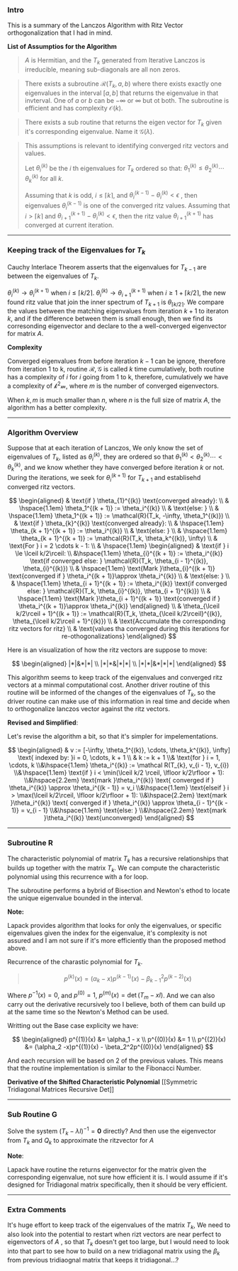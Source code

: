 ### **Intro**

This is a summary of the Lanczos Algorithm with Ritz Vector orthogonalization that I had in mind. 

**List of Assumptios for the Algorithm**

> $A$ is Hermitian, and the $T_k$ generated from Iterative Lanczos is irreducible, meaning sub-diagonals are all non zeros. 

> There exists a subroutine $\mathcal{R}(T_k, a, b)$ where there exists exactly one eigenvalues in the interval $[a, b]$ that returns the eigenvalue in that invterval. One of $a$ or $b$ can be $-\infty$ or $\infty$ but ot both. The subroutine is efficient and has complexity $\mathcal{O}(k)$. 

> There exists a sub routine that returns the eigen vector for $T_k$ given it's corresponding eigenvalue. Name it $\mathcal{G}(\lambda)$. 

> This assumptions is relevant to identifying converged ritz vectors and values. 
> 
> Let $\theta_i^{(k)}$ be the $i$ th eigenvalues for $T_k$ ordered so that: $\theta_1^{(k)} \le \theta_2^{(k)}\cdots \theta_k^{(k)}$ for all $k$. 
> 
> Assuming that $k$ is odd, $i \le \lceil k\rceil$, and $\theta_i^{(k - 1)} - \theta_i^{(k)} < \epsilon$ , then eigenvalues $\theta_i^{(k-1)}$  is one of the converged ritz values. Assuming that $i > \lceil k\rceil$ and $\theta_{i + 1}^{(k + 1)} - \theta_{i}^{(k)} < \epsilon$, then the ritz value $\theta_{i + 1}^{(k + 1)}$ has converged at current iteration. 
> 


---
### **Keeping track of the Eigenvalues for $T_k$**

Cauchy Interlace Theorem asserts that the eigenvalues for $T_{k - 1}$ are between the eigenvalues of $T_{k}$. 

$\theta_{i}^{(k)} \rightarrow \theta_{i}^{(k + 1)}$ when $i\le \lceil k/2\rceil$. $\theta_i^{(k)} \rightarrow \theta_{i + 1}^{(k + 1)}$ when $i \ge 1 + \lceil k/2\rceil$, the new found ritz value that join the inner spectrum of $T_{k + 1}$ is $\theta_{\lceil k/2\rceil}$. We compare the values between the matching eigenvalues from iteration $k + 1$ to iteraton $k$, and if the difference between them is small enough, then we find its corresonding eigenvector and declare to the a well-converged eigenvector for matrix $A$. 

**Complexity**

Converged eigenvalues from before iteration $k - 1$ can be ignore, therefore from iteration 1 to k, routine $\mathcal{R},\mathcal{G}$ is called $k$ time cumulatively, both routine has a complexity of $i$ for $i$ going from 1 to k, therefore, cumulatively we have a complexity of $\mathcal{k^2m}$, where $m$ is the number of converged eigenvectors. 

When $k, m$ is much smaller than $n$, where $n$ is the full size of matrix $A$, the algorithm has a better complexity. 

---
### **Algorithm Overview**

Suppose that at each iteration of Lanczos, We only know the set of eigenvalues of $T_k$, listed as $\theta_i^{(k)}$, they are ordered so that $\theta_1^{(k)} < \theta_2^{(k)}\cdots < \theta_k^{(k)}$, and we know whether they have converged before iteration $k$ or not. During the iterations, we seek for $\theta_{i}^{(k + 1)}$ for $T_{k + 1}$ and establisehd converged ritz vectors. 

$$
\begin{aligned}
    & \text{if } \theta_{1}^{(k)} \text{converged already}:
    \\
    & \hspace{1.1em} 
        \theta_1^{(k + 1)} := \theta_i^{(k)}
    \\
    & \text{else: }
    \\
    & \hspace{1.1em}
    \theta_1^{(k + 1)} := \mathcal{R}(T_k, -\infty, \theta_1^{(k)})
    \\
    & \text{if } \theta_{k}^{(k)} \text{converged already}:
    \\
    & \hspace{1.1em} 
        \theta_{k + 1}^{(k + 1)} := \theta_i^{(k)}
    \\
    & \text{else: }
    \\
    & \hspace{1.1em}
    \theta_{k + 1}^{(k + 1)} := \mathcal{R}(T_k, \theta_k^{(k)}, \infty)
    \\
    & \text{For } i = 2 \cdots k - 1: 
    \\ 
    & \hspace{1.1em}
    \begin{aligned}
        & \text{if } i \le \lceil k/2\rceil: 
        \\
        &\hspace{1.1em}
        \theta_{i}^{(k + 1)} := \theta_i^{(k)} \text{if converged else: } 
        \mathcal{R}(T_k, \theta_{i - 1}^{(k)}, \theta_{i}^{(k)})
        \\
        & \hspace{1.1em}
        \text{Mark }\theta_{i}^{(k + 1)} \text{converged if } \theta_i^{(k + 1)}\approx \theta_i^{(k)}
        \\
        & \text{else: }
        \\
        & \hspace{1.1em}
        \theta_{i + 1}^{(k + 1)} := \theta_i^{(k)} \text{if converged else: } 
        \mathcal{R}(T_k, \theta_{i}^{(k)}, \theta_{i + 1}^{(k)})
        \\
        & \hspace{1.1em}
        \text{Mark }\theta_{i + 1}^{(k + 1)} \text{converged if } \theta_i^{(k + 1)}\approx \theta_i^{(k)}
    \end{aligned}
    \\
    & \theta_{\lceil k/2\rceil + 1}^{(k + 1)} := \mathcal{R}(T_k, \theta_{\lceil k/2\rceil}^{(k)}, \theta_{\lceil k/2\rceil + 1}^{(k)})
    \\
    & \text{Accumulate the corresponding ritz vectors for ritz}
    \\
    & 
    \text{values tha converged during this iterations for re-othogonalizations}
\end{aligned}
$$

Here is an visualization of how the ritz vectors are suppose to move: 

$$
\begin{aligned}
|*|&*|*|
\\
|*|*&|*|*|
\\
|*|*|&*|*|*|
\end{aligned}
$$

This algorithm seems to keep track of the eigenvalues and converged ritz vectors at a minmal computational cost. Another driver routine of this routine will be informed of the changes of the eigenvalues of $T_k$, so the driver routine can make use of this information in real time and decide when to orthogonalize lanczos vector against the ritz vectors. 

**Revised and Simplified**: 

Let's revise the algorithm a bit, so that it's simpler for impelementations. 

$$
\begin{aligned}
    & 
    v := [-\infty, \theta_1^{(k)}, \cdots, \theta_k^{(k)}, \infty] \text{ indexed by: }i = 0, \cdots, k + 1
    \\
    & 
    k := k + 1
    \\&
    \text{for } i = 1, \cdots, k
        \\&\hspace{1.1em}
            \theta_i^{(k)} := \mathcal R(T_{k}, v_{i - 1}, v_{i})
        \\& \hspace{1.1em}
        \text{if } i <  \min(\lceil k/2 \rceil, \lfloor k/2\rfloor + 1): 
            \\&\hspace{2.2em}
                \text{mark }\theta_i^{(k)} \text{ converged if } \theta_i^{(k)} \approx \theta_i^{(k - 1)} = v_i
        \\&\hspace{1.1em} 
            \text{elseif } i > \max(\lceil k/2\rceil, \lfloor k/2\rfloor + 1): 
            \\&\hspace{2.2em}
                \text{mark }\theta_i^{(k)} \text{ converged if } \theta_i^{(k)} \approx \theta_{i - 1}^{(k - 1)} = v_{i - 1}
        \\&\hspace{1.1em}
            \text{else: }
            \\&\hspace{2.2em}
                \text{mark }\theta_i^{(k)} \text{unconverged}
\end{aligned}
$$


---
### **Subroutine R**

The characteristic polynomial of matrix $T_k$ has a recursive relationships that builds up together with the matrix $T_k$. We can compute the characteristic polynomial using this recurrence with a for loop. 

The subroutine performs a bybrid of Bisection and Newton's ethod to locate the unique eigenvalue bounded in the interval. 

**Note:**

Lapack provides algorithm that looks for only the eigenvalues, or specific eigenvalues given the index for the eigenvalue, it's complexity is not assured and I am not sure if it's more efficiently than the proposed method above. 

Recurrence of the charastic polynomial for $T_k$. 

> $$p^{(k)}(x) = (\alpha_k - x) p^{(k - 1)}(x) - \beta_{k - 1}^2 p^{(k - 2)}(x)$$

Where $p^{-1}(x) = 0$, and $p^{(0)} = 1$, $p^{(m)} (x)=\det(T_m - xI)$. And we can also carry out the derivative recursively too I believe, both of them can build up at the same time so the Newton's Method can be used. 

Writting out the Base case explicity we have: 

$$
\begin{aligned}
    p^{(1)}(x) &= \alpha_1 - x
    \\
    p^{(0)}(x) &= 1
    \\
    p^{(2)}(x) &= 
    (\alpha_2 -x)p^{(1)}(x) - \beta_2^2p^{(0)}(x)
\end{aligned}
$$

And each recursion will be based on 2 of the previous values. This means that the routine implementation is similar to the Fibonacci Number. 

**Derivative of the Shifted Characteristic Polynomial**
[[Symmetric Tridiagonal Matrices Recursive Det]]


---
### **Sub Routine G**

Solve the system $(T_k - \lambda I)^{-1} = \mathbf{0}$ directly? And then use the eigenvector from $T_k$ and $Q_k$ to approximate the ritzvector for $A$

**Note**: 

Lapack have routine the returns eigenvector for the matrix given the corresponding eigenvalue, not sure how efficient it is. I would assume if it's designed for Tridiagonal matrix specifically, then it should be very efficient. 



---
### **Extra Comments**

It's huge effort to keep track of the eigenvalues of the matrix $T_k$, We need to also look into the potential to restart when rizt vectors are near perfect to eigenvectors of $A$ , so that $T_k$ doesn't get too large, but I would need to look into that part to see how to build on a new tridiagonal matrix using the $\beta_k$ from previous tridiaognal matrix that keeps it tridiagonal...? 